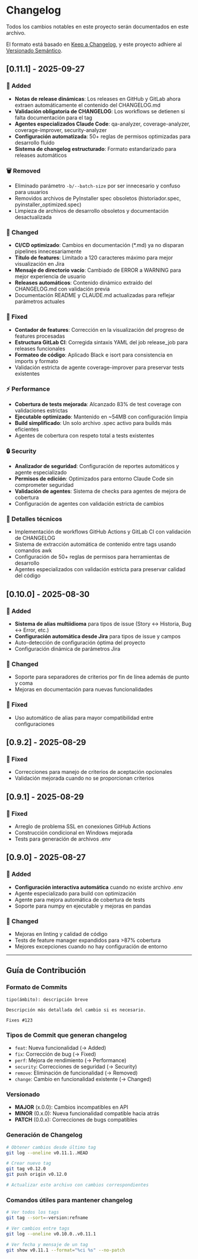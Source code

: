 # Changelog

Todos los cambios notables en este proyecto serán documentados en este archivo.

El formato está basado en [Keep a Changelog](https://keepachangelog.com/es-ES/1.0.0/),
y este proyecto adhiere al [Versionado Semántico](https://semver.org/lang/es/).

## [0.11.1] - 2025-09-27

### 🎉 Added
- **Notas de release dinámicas**: Los releases en GitHub y GitLab ahora extraen automáticamente el contenido del CHANGELOG.md
- **Validación obligatoria de CHANGELOG**: Los workflows se detienen si falta documentación para el tag
- **Agentes especializados Claude Code**: qa-analyzer, coverage-analyzer, coverage-improver, security-analyzer
- **Configuración automatizada**: 50+ reglas de permisos optimizadas para desarrollo fluido
- **Sistema de changelog estructurado**: Formato estandarizado para releases automáticos

### 🗑️ Removed
- Eliminado parámetro `-b/--batch-size` por ser innecesario y confuso para usuarios
- Removidos archivos de PyInstaller spec obsoletos (historiador.spec, pyinstaller_optimized.spec)
- Limpieza de archivos de desarrollo obsoletos y documentación desactualizada

### 🔧 Changed
- **CI/CD optimizado**: Cambios en documentación (*.md) ya no disparan pipelines innecesariamente
- **Título de features**: Limitado a 120 caracteres máximo para mejor visualización en Jira
- **Mensaje de directorio vacío**: Cambiado de ERROR a WARNING para mejor experiencia de usuario
- **Releases automáticos**: Contenido dinámico extraído del CHANGELOG.md con validación previa
- Documentación README y CLAUDE.md actualizadas para reflejar parámetros actuales

### 🐛 Fixed
- **Contador de features**: Corrección en la visualización del progreso de features procesadas
- **Estructura GitLab CI**: Corregida sintaxis YAML del job release_job para releases funcionales
- **Formateo de código**: Aplicado Black e isort para consistencia en imports y formato
- Validación estricta de agente coverage-improver para preservar tests existentes

### ⚡ Performance
- **Cobertura de tests mejorada**: Alcanzado 83% de test coverage con validaciones estrictas
- **Ejecutable optimizado**: Mantenido en ~54MB con configuración limpia
- **Build simplificado**: Un solo archivo .spec activo para builds más eficientes
- Agentes de cobertura con respeto total a tests existentes

### 🔒 Security
- **Analizador de seguridad**: Configuración de reportes automáticos y agente especializado
- **Permisos de edición**: Optimizados para entorno Claude Code sin comprometer seguridad
- **Validación de agentes**: Sistema de checks para agentes de mejora de cobertura
- Configuración de agentes con validación estricta de cambios

### 📝 Detalles técnicos
- Implementación de workflows GitHub Actions y GitLab CI con validación de CHANGELOG
- Sistema de extracción automática de contenido entre tags usando comandos awk
- Configuración de 50+ reglas de permisos para herramientas de desarrollo
- Agentes especializados con validación estricta para preservar calidad del código

## [0.10.0] - 2025-08-30

### 🎉 Added
- **Sistema de alias multiidioma** para tipos de issue (Story ↔ Historia, Bug ↔ Error, etc.)
- **Configuración automática desde Jira** para tipos de issue y campos
- Auto-detección de configuración óptima del proyecto
- Configuración dinámica de parámetros Jira

### 🔧 Changed
- Soporte para separadores de criterios por fin de línea además de punto y coma
- Mejoras en documentación para nuevas funcionalidades

### 🐛 Fixed
- Uso automático de alias para mayor compatibilidad entre configuraciones

## [0.9.2] - 2025-08-29

### 🐛 Fixed
- Correcciones para manejo de criterios de aceptación opcionales
- Validación mejorada cuando no se proporcionan criterios

## [0.9.1] - 2025-08-29

### 🐛 Fixed
- Arreglo de problema SSL en conexiones GitHub Actions
- Construcción condicional en Windows mejorada
- Tests para generación de archivos .env

## [0.9.0] - 2025-08-27

### 🎉 Added
- **Configuración interactiva automática** cuando no existe archivo .env
- Agente especializado para build con optimización
- Agente para mejora automática de cobertura de tests
- Soporte para numpy en ejecutable y mejoras en pandas

### 🔧 Changed
- Mejoras en linting y calidad de código
- Tests de feature manager expandidos para >87% cobertura
- Mejores excepciones cuando no hay configuración de entorno

---

## Guía de Contribución

### Formato de Commits
```
tipo(ámbito): descripción breve

Descripción más detallada del cambio si es necesario.

Fixes #123
```

### Tipos de Commit que generan changelog
- `feat`: Nueva funcionalidad (→ Added)
- `fix`: Corrección de bug (→ Fixed)
- `perf`: Mejora de rendimiento (→ Performance)
- `security`: Correcciones de seguridad (→ Security)
- `remove`: Eliminación de funcionalidad (→ Removed)
- `change`: Cambio en funcionalidad existente (→ Changed)

### Versionado
- **MAJOR** (x.0.0): Cambios incompatibles en API
- **MINOR** (0.x.0): Nueva funcionalidad compatible hacia atrás
- **PATCH** (0.0.x): Correcciones de bugs compatibles

### Generación de Changelog
```bash
# Obtener cambios desde último tag
git log --oneline v0.11.1..HEAD

# Crear nuevo tag
git tag v0.12.0
git push origin v0.12.0

# Actualizar este archivo con cambios correspondientes
```

### Comandos útiles para mantener changelog
```bash
# Ver todos los tags
git tag --sort=-version:refname

# Ver cambios entre tags
git log --oneline v0.10.0..v0.11.1

# Ver fecha y mensaje de un tag
git show v0.11.1 --format="%ci %s" --no-patch
```